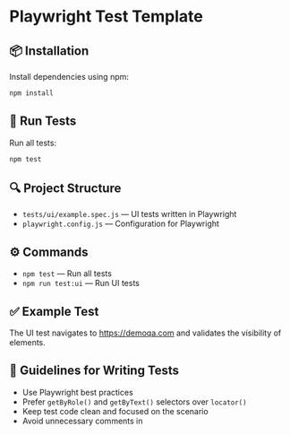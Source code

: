 # Playwright Test Template

## 📦 Installation
Install dependencies using npm:
```bash
npm install
```

## 🚀 Run Tests
Run all tests:
```bash
npm test
```

## 🔍 Project Structure
- `tests/ui/example.spec.js` — UI tests written in Playwright
- `playwright.config.js` — Configuration for Playwright

## ⚙️ Commands
- `npm test` — Run all tests
- `npm run test:ui` — Run UI tests

## ✅ Example Test
The UI test navigates to https://demoqa.com and validates the visibility of elements.

## 🤖 Guidelines for Writing Tests
- Use Playwright best practices
- Prefer `getByRole()` and `getByText()` selectors over `locator()`
- Keep test code clean and focused on the scenario
- Avoid unnecessary comments in